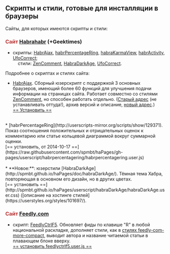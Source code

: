 ## Скрипты и стили, готовые для инсталляции в браузеры ##

Сайты, для которых имеются скрипты и стили:

### <font style="color: #bb3333">Сайт</font> [Habrahabr](http://habrahabr.ru) (+Geektimes) ###

* скрипты: [HabrAjax](http://spmbt.github.io/haPages/doc/habrAjax/), [habrPercentageRing](http://userscripts-mirror.org/scripts/show/129371), [habraKarmaView](http://userscripts-mirror.org/scripts/show/132273.html),  [habrActivity](http://userscripts-mirror.org/scripts/show/162360), [UfoCorrect](http://userscripts-mirror.org/scripts/show/397762);<br>
&nbsp;&nbsp;&nbsp;&nbsp;стили: [ZenComment](), [HabraDarkAge](), [UfoCorrect](http://userstyles.org/styles/98513/ufocorrect).

Подробнее о скриптах и стилях сайта:<br>

* [HabrAjax](http://spmbt.github.io/haPages/doc/habrAjax/). Сборный юзерскрипт с поддержкой 3 основных браузеров, имеющий более 60 функций для улучшения подачи информации на страницах сайта. Работает совместно со стилями [ZenComment](https://userstyles.org/styles/36690/), но способен работать отдельно. ([Старый адрес](http://userscripts-mirror.org/scripts/show/121690) (не устанавливать оттуда!), архив версий и описание, [новый адрес](https://greasyfork.org/scripts/1970-habrajax).)<br>
[== Установить ==](http://spmbt.github.io/haPages/userscript/habrAjax/habrajax.user.js)<br>
<br>
* [habrPercentageRing](http://userscripts-mirror.org/scripts/show/129371). Показ соотношения положительных и отрицательных оценок к комментарию или статье кольцевой диаграммой вокруг суммарной оценки.<br>
[== установить, от 2014-10-17 ==](https://raw.githubusercontent.com/spmbt/haPages/gh-pages/userscript/habrpercentagering/habrpercentagering.user.js)<br>
<br>
* **Новое:**: юзерстили [HabraDarkAge](http://spmbt.github.io/haPages/doc/habraDarkAge/). Тёмная тема Хабра, повторяющая в основном его дизайн, но в других цветах.<br> [== установить ==](http://spmbt.github.io/haPages/userscript/habraDarkAge/habraDarkAge.user.css) ([описание на хостинге стилей](https://userstyles.org/styles/101697/).

### <font style="color: #bb3333">Сайт</font> [Feedly.com](http://Feedly.com) ###

* скрипт: [FeedlyCtrlF5](https://greasyfork.org/ru/scripts/5915-feedly-partial-refresh-by-r-in-any-keyboard-layout). Обновляет фиды по клавише "R" в любой национальной раскладке, дополняет стили, как в [стилях feedly-com-more-compact](https://userstyles.org/styles/102580/feedly-com-more-compact), выводит автора и название читаемой статьи в плавающем блоке вверху.<br>
 [== установить feedlyсtrlf5.user.js ==](spmbt.github.io/haPages/userscript/feedlyCtrlF5/feedlyctrlf5.user.js)

